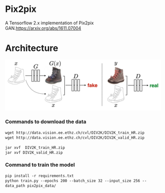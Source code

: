 # Pix2pix

A Tensorflow 2.x implementation of Pix2pix GAN.https://arxiv.org/abs/1611.07004

# Architecture
![](assets/paper.png)

### Commands to download the data
```
wget http://data.vision.ee.ethz.ch/cvl/DIV2K/DIV2K_train_HR.zip
wget http://data.vision.ee.ethz.ch/cvl/DIV2K/DIV2K_valid_HR.zip

jar xvf  DIV2K_train_HR.zip
jar xvf DIV2K_valid_HR.zip
```

### Command to train the model
```
pip install -r requirements.txt
python train.py --epochs 200 --batch_size 32 --input_size 256 --data_path pix2pix_data/
```
